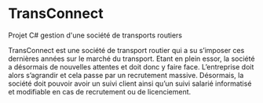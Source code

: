 # TransConnect
Projet C# gestion d'une société de transports routiers

TransConnect est une société de transport routier qui a su s’imposer ces dernières années sur le marché du transport. Etant en plein essor, la société a désormais de nouvelles attentes et doit donc y faire face. L’entreprise doit alors s’agrandir et cela passe par un recrutement massive. Désormais, la société doit pouvoir avoir un suivi client ainsi qu’un suivi salarié informatisé et modifiable en cas de recrutement ou de licenciement.
